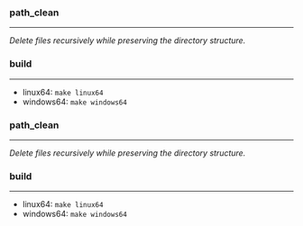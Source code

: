 ### path_clean
---

*Delete files recursively while preserving the directory structure.*


### build
---

- linux64: `make linux64`
- windows64: `make windows64`


### path_clean
---

*Delete files recursively while preserving the directory structure.*


### build
---

- linux64: `make linux64`
- windows64: `make windows64`